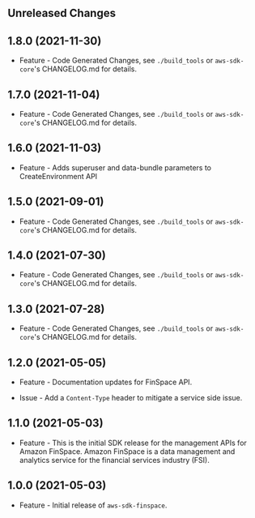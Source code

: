 Unreleased Changes
------------------

1.8.0 (2021-11-30)
------------------

* Feature - Code Generated Changes, see `./build_tools` or `aws-sdk-core`'s CHANGELOG.md for details.

1.7.0 (2021-11-04)
------------------

* Feature - Code Generated Changes, see `./build_tools` or `aws-sdk-core`'s CHANGELOG.md for details.

1.6.0 (2021-11-03)
------------------

* Feature - Adds superuser and data-bundle parameters to CreateEnvironment API

1.5.0 (2021-09-01)
------------------

* Feature - Code Generated Changes, see `./build_tools` or `aws-sdk-core`'s CHANGELOG.md for details.

1.4.0 (2021-07-30)
------------------

* Feature - Code Generated Changes, see `./build_tools` or `aws-sdk-core`'s CHANGELOG.md for details.

1.3.0 (2021-07-28)
------------------

* Feature - Code Generated Changes, see `./build_tools` or `aws-sdk-core`'s CHANGELOG.md for details.

1.2.0 (2021-05-05)
------------------

* Feature - Documentation updates for FinSpace API.

* Issue - Add a `Content-Type` header to mitigate a service side issue.

1.1.0 (2021-05-03)
------------------

* Feature - This is the initial SDK release for the management APIs for Amazon FinSpace. Amazon FinSpace is a data management and analytics service for the financial services industry (FSI).

1.0.0 (2021-05-03)
------------------

* Feature - Initial release of `aws-sdk-finspace`.

